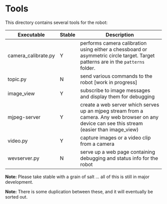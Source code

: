 # Tools

This directory contains several tools for the robot:

| Executable         | Stable  | Description |
|--------------------|---------|-------------|
| camera_calibrate.py | Y | performs camera calibration using either a chessboard or asymmetric circle target. Target patterns are in the `patterns` folder. |
| topic.py     | N | send various commands to the robot [work in progress] |
| image_view   | Y | subscribe to image messages and display them for debugging |
| mjpeg-server | Y | create a web server which serves up an mjpeg stream from a camera. Any web browser on any device can see this stream (easier than image_view) |
| video.py     | Y | capture images or a video clip from a camera |
| wevserver.py | N | serve up a web page containing debugging and status info for the robot |

**Note:** Please take stable with a grain of salt ... all of this is still in major development.

**Note:** There is some duplication between these, and it will eventually be sorted out.
